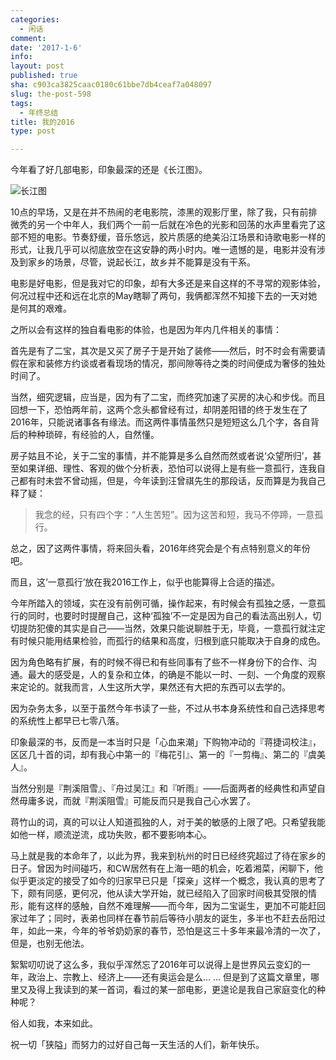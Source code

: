 ```yaml
---
categories:
  - 闲话
comment: 
date: '2017-1-6'
info: 
layout: post
published: true
sha: c903ca3825caac0180c61bbe7db4ceaf7a048097
slug: the-post-598
tags:
  - 年终总结
title: 我的2016
type: post

---
```


今年看了好几部电影，印象最深的还是《长江图》。

![长江图](http://i340.photobucket.com/albums/o350/claudxiao/p2379966226_zpszni9y0rp.png)

10点的早场，又是在并不热闹的老电影院，漆黑的观影厅里，除了我，只有前排微秃的另一个中年人，我们两个一前一后就在冷色的光影和回荡的水声里看完了这部不短的电影。节奏舒缓，音乐悠远，胶片质感的绝美沿江场景和诗歌电影一样的形式，让我几乎可以彻底放空在这安静的两小时内。唯一遗憾的是，电影并没有涉及到家乡的场景，尽管，说起长江，故乡并不能算是没有干系。

电影是好电影，但是我对它的印象，却有大多还是来自这样的不寻常的观影体验，何况过程中还和远在北京的May瞎聊了两句，我俩都浑然不知接下去的一天对她是何其的艰难。

之所以会有这样的独自看电影的体验，也是因为年内几件相关的事情： 

首先是有了二宝，其次是又买了房子于是开始了装修——然后，时不时会有需要请假在家和装修方约谈或者看现场的情况，那间隙等待之类的时间便成为奢侈的独处时间了。

当然，细究逻辑，应当是，因为有了二宝，而终究加速了买房的决心和步伐。而且回想一下，恐怕两年前，这两个念头都曾经有过，却阴差阳错的终于发生在了2016年，只能说诸事各有缘法。而这两件事情虽然只是短短这么几个字，各自背后的种种琐碎，有经验的人，自然懂。

房子姑且不论，关于二宝的事情，并不能算是多么自然而然或者说‘众望所归’，甚至如果详细、理性、客观的做个分析表，恐怕可以说得上是有些一意孤行，连我自己都有时未尝不曾动摇，但是，今年读到汪曾祺先生的那段话，反而算是为我自己释了疑：

> 我念的经，只有四个字：“人生苦短”。因为这苦和短，我马不停蹄，一意孤行。

   

总之，因了这两件事情，将来回头看，2016年终究会是个有点特别意义的年份吧。

而且，这‘一意孤行’放在我2016工作上，似乎也能算得上合适的描述。

今年所踏入的领域，实在没有前例可循，操作起来，有时候会有孤独之感，一意孤行的同时，也要时时提醒自己，这种‘孤独’不一定是因为自己的看法高出别人，切切提防犯傻的其实是自己——当然，效果只能说聊胜于无，毕竟，一意孤行就注定有时候只能用结果检验，而孤行的结果和高度，归根到底只能取决于自身的成色。

因为角色略有扩展，有的时候不得已和有些同事有了些不一样身份下的合作、沟通。最大的感受是，人的复杂和立体，的确是不能以一时、一刻、一个角度的观察来定论的。就我而言，人生这所大学，果然还有大把的东西可以去学的。

因为杂务太多，以至于虽然今年书读了一些，不过从书本身系统性和自己选择思考的系统性上都早已七零八落。

印象最深的书，反而是一本当时只是「心血来潮」下购物冲动的『蒋捷词校注』，区区几十首的词，却有我心中第一的『梅花引』、第一的『一剪梅』、第二的『虞美人』。

当然分别是『荆溪阻雪』、『舟过吴江』和『听雨』——后面两者的经典性和声望自然毋庸多说，而就『荆溪阻雪』可能反而只是我自己心水罢了。

蒋竹山的词，真的可以让人知道孤独的人，对于美的敏感的上限了吧。只希望我能如他一样，顺流逆流，成功失败，都不要影响本心。

马上就是我的本命年了，以此为界，我来到杭州的时日已经终究超过了待在家乡的日子。曾因为时间碰巧，和CW居然有在上海一晤的机会，吃着湘菜，闲聊下，他似乎更淡定的接受了如今的归家早已只是「探亲」这样一个概念，我认真的思考了下，颇有同感，更何况，他从读大学开始，就已经陷入了回家时间极其受限的情形，能有这样的感触，自然不难理解——而今年，因为二宝诞生，更加不可能赶回家过年了；同时，表弟也同样在春节前后等待小朋友的诞生，多半也不赶去岳阳过年，如此一来，今年的爷爷奶奶家的春节，恐怕是这三十多年来最冷清的一次了，但是，也别无他法。

絮絮叨叨说了这么多，我似乎浑然忘了2016年可以说得上是世界风云变幻的一年，政治上、宗教上、经济上——还有奥运会是么... ... 但是到了这篇文章里，哪里又及得上我读到的某一首词，看过的某一部电影，更遑论是我自己家庭变化的种种呢？

俗人如我，本来如此。

祝一切「狭隘」而努力的过好自己每一天生活的人们，新年快乐。






